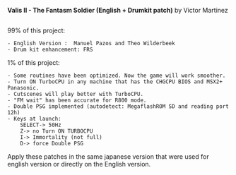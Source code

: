 **Valis II -  The Fantasm Soldier (English + Drumkit patch)**
by Victor Martinez
##

99% of this project:

	- English Version :  Manuel Pazos and Theo Wilderbeek
	- Drum kit enhancement: FRS


1% of this project:

  	- Some routines have been optimized. Now the game will work smoother.
 	- Turn ON TurboCPU in any machine that has the CHGCPU BIOS and MSX2+ Panasonic.
 	- Cutscenes will play better with TurboCPU.
 	- "FM wait" has been accurate for R800 mode.
 	- Double PSG implemented (autodetect: MegaflashROM SD and reading port 12h)
 	- Keys at launch:  
		SELECT-> 50Hz
		Z-> no Turn ON TURBOCPU
		I-> Immortality (not full)
		D-> force Double PSG

Apply these patches in the same japanese version that were used for english version or directly on the English version.

